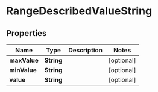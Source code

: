 
# RangeDescribedValueString

## Properties
Name | Type | Description | Notes
------------ | ------------- | ------------- | -------------
**maxValue** | **String** |  |  [optional]
**minValue** | **String** |  |  [optional]
**value** | **String** |  |  [optional]



